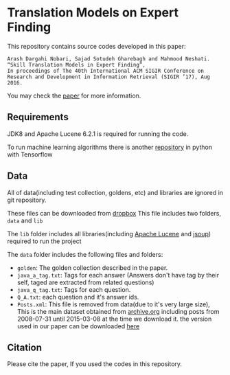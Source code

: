 # Translation Models on Expert Finding

This repository contains source codes developed in this paper:

	Arash Dargahi Nobari, Sajad Sotudeh Gharebagh and Mahmood Neshati. “Skill Translation Models in Expert Finding”,
	In proceedings of The 40th International ACM SIGIR Conference on Research and Development in Information Retrieval (SIGIR ’17), Aug 2016.

You may check the [paper](http://arashdargahi.com/to_be_added) for more information.


## Requirements

JDK8 and Apache Lucene 6.2.1 is required for running the code.

To run machine learning algorithms there is another [repository](https://github.com/arashdn/sof-expert-finding-ml) in python with Tensorflow


## Data

All of data(including test collection, goldens, etc) and libraries are ignored in git repository.

These files can be downloaded from [dropbox](https://www.dropbox.com/s/kwi6gog15684shd/data_java.zip) This file includes two folders, `data` and `lib`

The `lib` folder includes all libraries(including [Apache Lucene](https://lucene.apache.org) and [jsoup](https://jsoup.org)) required to run the project

The `data` folder includes the following files and folders:

- `golden`: The golden collection described in the paper.
- `java_a_tag.txt`: Tags for each answer (Answers don't have tag by their self, taged are extracted from related questions)
- `java_q_tag.txt`: Tags for each question.
- `Q_A.txt`: each question and it's answer ids.
- `Posts.xml`: This file is removed from data(due to it's very large size), This is the main dataset obtained from [archive.org](https://archive.org/details/stackexchange) including posts from 2008-07-31 until 2015-03-08 at the time we download it. the version used in our paper can be downloaded [here](http://files.arashdargahi.com/sof_posts_2015/)


## Citation

Please cite the paper, If you used the codes in this repository.

```

```
